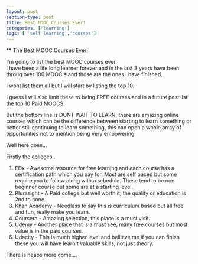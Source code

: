 ```yaml
---
layout: post
section-type: post
title: Best MOOC Courses Ever!
categories: ['learning']
tags: [ 'self learning','courses']
---
```



** The Best MOOC Courses Ever!  

I'm going to list the best MOOC courses ever.  
I have been a life long learner forever and in the last 3 years have been throug over 100 MOOC's and those are the ones I have finished.  

I wont list them all but I will start by listing the top 10.  

I guess I will also limit these to being FREE courses and in a future post list the top 10 Paid MOOCS.

But the bottom line is DONT WAIT TO LEARN, there are amazing online courses which can be the difference between starting to learn something or better still continuing to learn something, this can open a whole array of opportunities not to mention being very empowering.  

Well here goes...  

Firstly the colleges..

1. EDx - Awesome resource for free learning and each course has a certification path which you pay for. Most are self paced but some require you to follow along with a schedule. These tend to be non beginner course but some are at a starting level.
2. Plurasight - A Paid college but well worth it, the quality or education is 2nd to none.
3. Khan Academy - Needless to say this is curriculum based but all free and fun, really make you learn.
4. Coursera - Amazing selection, this place is a must visit.
5. Udemy - Another place that is a must see, many free courses but most value is in the paid courses.
6. Udacity - This is much higher level and bellieve me if you can finish these you will have learn't valuable skills, not just theory.


There is heaps more come....
